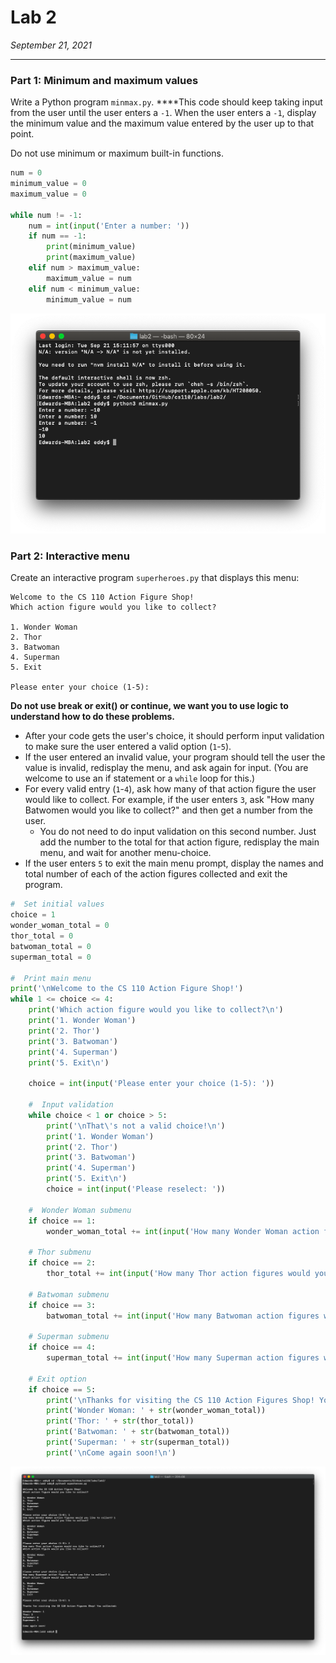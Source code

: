 # Lab 2

*September 21, 2021*

---

### Part 1: Minimum and maximum values

Write a Python program `minmax.py`. ****This code should keep taking input from the user until the user enters a `-1`. When the user enters a `-1`, display the minimum value and the maximum value entered by the user up to that point.

Do not use minimum or maximum built-in functions.

```python
num = 0
minimum_value = 0
maximum_value = 0

while num != -1:
    num = int(input('Enter a number: '))
    if num == -1:
        print(minimum_value)
        print(maximum_value)
    elif num > maximum_value:
        maximum_value = num
    elif num < minimum_value:
        minimum_value = num
```

![part1.png](assets/part1.png)

### Part 2: Interactive menu

Create an interactive program `superheroes.py` that displays this menu:

```
Welcome to the CS 110 Action Figure Shop!
Which action figure would you like to collect?

1. Wonder Woman
2. Thor
3. Batwoman
4. Superman
5. Exit

Please enter your choice (1-5):
```

**Do not use break or exit() or continue, we want you to use logic to understand how to do these problems.**

- After your code gets the user's choice, it should perform input validation to make sure the user entered a valid option (`1`-`5`).
- If the user entered an invalid value, your program should tell the user the value is invalid, redisplay the menu, and ask again for input. (You are welcome to use an if statement or a `while` loop for this.)
- For every valid entry (`1`-`4`), ask how many of that action figure the user would like to collect. For example, if the user enters `3`, ask "How many Batwomen would you like to collect?" and then get a number from the user.
    - You do not need to do input validation on this second number. Just add the number to the total for that action figure, redisplay the main menu, and wait for another menu-choice.
- If the user enters `5` to exit the main menu prompt, display the names and total number of each of the action figures collected and exit the program.

```python
#  Set initial values
choice = 1
wonder_woman_total = 0
thor_total = 0
batwoman_total = 0
superman_total = 0

#  Print main menu
print('\nWelcome to the CS 110 Action Figure Shop!')
while 1 <= choice <= 4:
    print('Which action figure would you like to collect?\n')
    print('1. Wonder Woman')
    print('2. Thor')
    print('3. Batwoman')
    print('4. Superman')
    print('5. Exit\n')

    choice = int(input('Please enter your choice (1-5): '))

    #  Input validation
    while choice < 1 or choice > 5:
        print('\nThat\'s not a valid choice!\n')
        print('1. Wonder Woman')
        print('2. Thor')
        print('3. Batwoman')
        print('4. Superman')
        print('5. Exit\n')
        choice = int(input('Please reselect: '))

    #  Wonder Woman submenu
    if choice == 1:
        wonder_woman_total += int(input('How many Wonder Woman action figures would you like to collect? '))

    # Thor submenu
    if choice == 2:
        thor_total += int(input('How many Thor action figures would you like to collect? '))

    # Batwoman submenu
    if choice == 3:
        batwoman_total += int(input('How many Batwoman action figures would you like to collect? '))

    # Superman submenu
    if choice == 4:
        superman_total += int(input('How many Superman action figures would you like to collect? '))

    # Exit option
    if choice == 5:
        print('\nThanks for visiting the CS 110 Action Figures Shop! You collected:\n')
        print('Wonder Woman: ' + str(wonder_woman_total))
        print('Thor: ' + str(thor_total))
        print('Batwoman: ' + str(batwoman_total))
        print('Superman: ' + str(superman_total))
        print('\nCome again soon!\n')
```

![part2.png](assets/part2.png)
